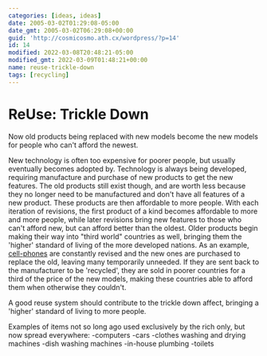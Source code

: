 ```yaml
---
categories: [ideas, ideas]
date: 2005-03-02T01:29:08-05:00
date_gmt: 2005-03-02T06:29:08+00:00
guid: 'http://cosmicosmo.ath.cx/wordpress/?p=14'
id: 14
modified: 2022-03-08T20:48:21-05:00
modified_gmt: 2022-03-09T01:48:21+00:00
name: reuse-trickle-down
tags: [recycling]
---
```


ReUse: Trickle Down
===================

Now old products being replaced with new models become the new models for people who can't afford the newest.

New technology is often too expensive for poorer people, but usually eventually becomes adopted by. Technology is always being developed, requiring manufacture and purchase of new products to get the new features. The old products still exist though, and are worth less because they no longer need to be manufactured and don't have all features of a new product. These products are then affordable to more people. With each iteration of revisions, the first product of a kind becomes affordable to more and more people, while later revisions bring new features to those who can't afford new, but can afford better than the oldest. Older products begin making their way into "third world" countries as well, bringing them the 'higher' standard of living of the more developed nations. As an example, [cell-phones](http://news.bbc.co.uk/2/hi/technology/4278007.stm) are constantly revised and the new ones are purchased to replace the old, leaving many temporarily unneeded. If they are sent back to the manufacturer to be 'recycled', they are sold in poorer countries for a third of the price of the new models, making these countries able to afford them when otherwise they couldn't.

A good reuse system should contribute to the trickle down affect, bringing a 'higher' standard of living to more people.

Examples of items not so long ago used exclusively by the rich only, but now spread everywhere:
-computers
-cars
-clothes washing and drying machines
-dish washing machines
-in-house plumbing
-toilets
